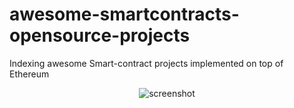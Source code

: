 # awesome-smartcontracts-opensource-projects
Indexing awesome Smart-contract projects implemented on top of Ethereum

<p align='center'>
    <img src='https://cdn.discordapp.com/icons/595666850260713488/a_ea9e6d5f14867dbb9ce93fabc325870b.gif' alt='screenshot' />
</p>
